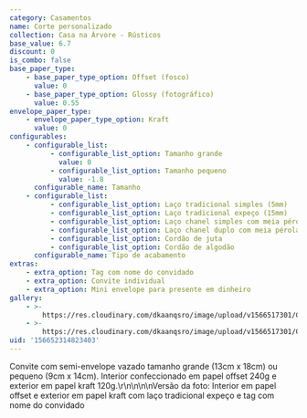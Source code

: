 ```yaml
---
category: Casamentos
name: Corte personalizado
collection: Casa na Árvore - Rústicos
base_value: 6.7
discount: 0
is_combo: false
base_paper_type:
    - base_paper_type_option: Offset (fosco)
      value: 0
    - base_paper_type_option: Glossy (fotográfico)
      value: 0.55
envelope_paper_type:
    - envelope_paper_type_option: Kraft
      value: 0
configurables:
    - configurable_list:
          - configurable_list_option: Tamanho grande
            value: 0
          - configurable_list_option: Tamanho pequeno
            value: -1.8
      configurable_name: Tamanho
    - configurable_list:
          - configurable_list_option: Laço tradicional simples (5mm)
          - configurable_list_option: Laço tradicional expeço (15mm)
          - configurable_list_option: Laço chanel simples com meia pérola
          - configurable_list_option: Laço chanel duplo com meia pérola
          - configurable_list_option: Cordão de juta
          - configurable_list_option: Cordão de algodão
      configurable_name: Tipo de acabamento
extras:
    - extra_option: Tag com nome do convidado
    - extra_option: Convite individual
    - extra_option: Mini envelope para presente em dinheiro
gallery:
    - >-
        https://res.cloudinary.com/dkaanqsro/image/upload/v1566517301/Casamentos/Modelo_Corte_personalizado_1_gz4nda.jpg
    - >-
        https://res.cloudinary.com/dkaanqsro/image/upload/v1566517301/Casamentos/Modelo_Corte_Personalizado_2_hkovxc.jpg
uid: '156652314823403'
---
```


Convite com semi-envelope vazado tamanho grande (13cm x 18cm) ou pequeno (9cm x 14cm). Interior confeccionado em papel offset 240g e exterior em papel kraft 120g.\r\n\n\n\nVersão da foto: Interior em papel offset e exterior em papel kraft com laço tradicional expeço e tag com nome do convidado
